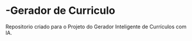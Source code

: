 # -Gerador de Curriculo
Repositorio criado para o Projeto do Gerador Inteligente de Currículos com IA.
